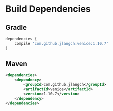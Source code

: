 # Build Dependencies


## Gradle

```groovy
dependencies {
    compile 'com.github.jlangch:venice:1.10.7'
}
```

## Maven

```xml
<dependencies>
    <dependency>
        <groupId>com.github.jlangch</groupId>
        <artifactId>venice</artifactId>
        <version>1.10.7</version>
    </dependency>
</dependencies>
```
